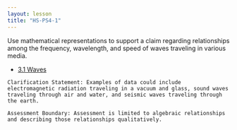 ```yaml
---
layout: lesson
title: "HS-PS4-1"
---
```

<script src="https://cdn.mathjax.org/mathjax/latest/MathJax.js?config=TeX-AMS-MML_HTMLorMML" type="text/javascript"></script>

<!--<center>
<img src="images/pt-row-col.png" alt="drawing" width="90%"/>
</center>
-->
Use mathematical representations to support a claim regarding relationships among the frequency, wavelength, and speed of waves traveling in various media.

  * [3.1 Waves](/edu-iprs/3.1-waves)

<!--more-->
   
    Clarification Statement: Examples of data could include electromagnetic radiation traveling in a vacuum and glass, sound waves traveling through air and water, and seismic waves traveling through the earth.

    Assessment Boundary: Assessment is limited to algebraic relationships and describing those relationships qualitatively.

